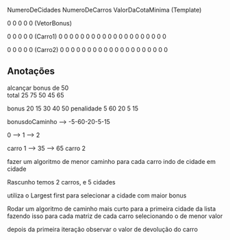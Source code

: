 NumeroDeCidades NumeroDeCarros ValorDaCotaMinima (Template) 

0 0 0 0 0 (VetorBonus) 

0 0 0 0 0  (Carro1)
0 0 0 0 0
0 0 0 0 0
0 0 0 0 0
0 0 0 0 0

0 0 0 0 0  (Carro2)
0 0 0 0 0
0 0 0 0 0
0 0 0 0 0
0 0 0 0 0

Anotações
-----------------------------------------------------
alcançar bonus de 50  
total           25 75 50 45 65

bonus           20 15 30 40 50
penalidade       5 60 20  5 15

bonusdoCaminho --> -5-60-20-5-15

0 --> 1 --> 2

carro 1 --> 35 --> 65
carro 2

fazer um algoritmo de menor caminho para cada carro indo de cidade em cidade

Rascunho
temos 2 carros, e 5 cidades

utiliza o Largest first para selecionar a cidade com maior bonus

Rodar um algoritmo de caminho mais curto para a primeira cidade da lista
fazendo isso para cada matriz de cada carro
selecionando o de menor valor

depois da primeira iteração
observar o valor de devolução do carro



